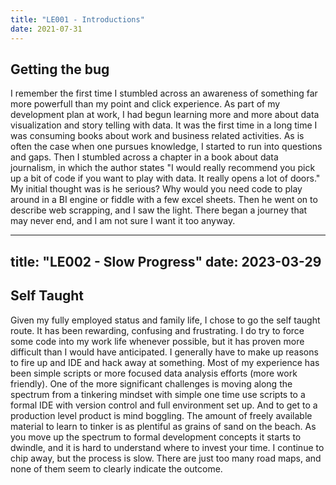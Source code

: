 ```yaml
---
title: "LE001 - Introductions"
date: 2021-07-31
---
```


## Getting the bug
I remember the first time I stumbled across an awareness of something far more powerfull than my point and click experience.  As part of my development plan at work, I had begun learning more and more about data visualization and story telling with data.  It was the first time in a long time I was consuming books about work and business related activities. As is often the case when one pursues knowledge, I started to run into questions and gaps.  Then I stumbled across a chapter in a book about data journalism, in which the author states "I would really recommend you pick up a bit of code if you want to play with data.  It really opens a lot of doors."  My initial thought was is he serious? Why would you need code to play around in a BI engine or fiddle with a few excel sheets.  Then he went on to describe web scrapping, and I saw the light.  There began a journey that may never end, and I am not sure I want it too anyway.

---
title: "LE002 - Slow Progress"
date: 2023-03-29
---

## Self Taught
Given my fully employed status and family life, I chose to go the self taught route.  It has been rewarding, confusing and frustrating.  I do try to force some code into my work life whenever possible, but it has proven more difficult than I would have anticipated.  I generally have to make up reasons to fire up and IDE and hack away at something.  Most of my experience has been simple scripts or more focused data analysis efforts (more work friendly).  One of the more significant challenges is moving along the spectrum from a tinkering mindset with simple one time use scripts to a formal IDE with version control and full environment set up.  And to get to a production level product is mind boggling.  The amount of freely available material to learn to tinker is as plentiful as grains of sand on the beach.  As you move up the spectrum to formal development concepts it starts to dwindle, and it is hard to understand where to invest your time.  I continue to chip away, but the process is slow.  There are just too many road maps, and none of them seem to clearly indicate the outcome.
